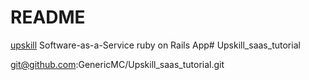 # README

[upskill](http://upskillcourses.com) Software-as-a-Service ruby on Rails App# Upskill_saas_tutorial

git@github.com:GenericMC/Upskill_saas_tutorial.git